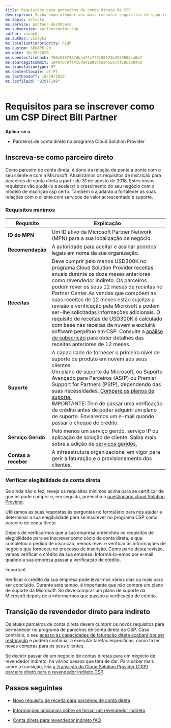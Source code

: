 ```yaml
---
title: Requisitos para parceiros de conta direta da CSP
description: Saiba como atender aos mais recentes requisitos de suporte e serviços para se tornar um parceiro de conta direta no programa Microsoft Cloud Solution Provider (CSP).
ms.topic: article
ms.service: partner-dashboard
ms.subservice: partnercenter-csp
author: vinayks
ms.author: vinayks
ms.localizationpriority: high
ms.custom: SEOAPR.20
ms.date: 10/28/2020
ms.openlocfilehash: 760e0157437dbad74c779100123b4239083ca6b7
ms.sourcegitcommit: 1840767efa4c5de41889bc9245567cf286a084c8
ms.translationtype: MT
ms.contentlocale: pt-PT
ms.lasthandoff: 10/29/2020
ms.locfileid: "92917149"
---
```

# <a name="requirements-to-enroll-as-a-csp-direct-bill-partner"></a>Requisitos para se inscrever como um CSP Direct Bill Partner

**Aplica-se a**

- Parceiros de conta direto no programa Cloud Solution Provider

## <a name="enroll-as-a-direct-partner"></a>Inscreva-se como parceiro direto

Como parceiro de conta direta, é dono da relação de ponta a ponta com o seu cliente e com a Microsoft. Atualizámos os requisitos de inscrição para parceiros de conta direta a partir de 31 de agosto de 2018. Estes novos requisitos vão ajudá-lo a acelerar o crescimento do seu negócio com o modelo de inscrição csp certo. Também o ajudarão a fortalecer as suas relações com o cliente com serviços de valor acrescentado e suporte.

### <a name="minimum-requirements"></a>Requisitos mínimos

|**Requisito**| **Explicação**|
|--------------------------------|--------------------------------------------------------------|
|**ID do MPN**   |Um ID ativo da Microsoft Partner Network (MPN) para a sua localização de negócio.    |
|**Recomendação**   |A autoridade para aceitar e assinar acordos legais em nome da sua organização.|
|**Receitas**|Deve cumprir pelo menos USD300K no programa Cloud Solution Provider receitas anuais durante os doze meses anteriores como revendedor indireto. Os parceiros podem rever os seus 12 meses de receitas no Partner Center.As vendas que compõem as suas receitas de 12 meses estão sujeitas a revisão e verificação pela Microsoft e podem ser-lhe solicitadas informações adicionais. O requisito de receitas de USD300K é calculado com base nas receitas da nuvem e excluirá software perpétuo em CSP. Consulte a [análise de subscrição](https://partner.microsoft.com/dashboard/analytics/licenseanalytics) para obter detalhes das receitas anteriores de 12 meses.|
|**Suporte**   |A capacidade de fornecer o primeiro nível de suporte de produto em nuvem aos seus clientes. <br/>Um plano de suporte da Microsoft, ou Suporte Avançado para Parceiros (ASfP) ou Premier Support for Partners (PSfP), dependendo das suas necessidades. [Compare os planos de suporte.](https://partner.microsoft.com/support/partnersupport)<br/> IMPORTANTE: Tem de passar uma verificação de crédito antes de poder adquirir um plano de suporte. Enviaremos um e-mail quando passar o cheque de crédito. |
|**Serviço Gerido**   |Pelo menos um serviço gerido, serviço IP ou aplicação de solução de cliente. Saiba mais sobre a adição de [serviços geridos.](https://partner.microsoft.com/business-opportunities/managed-services-provider)|
|**Contas a receber** |A infraestrutura organizacional em vigor para gerir a faturação e o provisionamento dos clientes.|

### <a name="verify-direct-bill-eligibility"></a>Verificar elegibilidade da conta direta

Se ainda não o fez, reveja os requisitos mínimos acima para se certificar de que os pode cumprir e, em seguida, preencha o [questionário cloud Solution Provider](https://partner.microsoft.com/cloud-solution-provider/assessment).

Utilizamos as suas respostas às perguntas no formulário para nos ajudar a determinar a sua elegibilidade para se inscrever no programa CSP como parceiro de conta direta.

Depois de verificarmos que a sua empresa preencheu os requisitos de elegibilidade para se inscrever como sócio de conta direta, e que completou o pedido de inscrição, iremos rever e verificar as informações de negócio que forneceu no processo de inscrição. Como parte desta revisão, vamos verificar o crédito da sua empresa. Informá-lo-emos por e-mail quando a sua empresa passar a verificação de crédito.

>[!IMPORTANT]
>Verificar o crédito da sua empresa pode levar-nos vários dias ou mais para ser concluído. Durante este tempo, é importante que não compre um plano de suporte da Microsoft. Só deve comprar um plano de suporte da Microsoft depois de o informarmos que passou a verificação de crédito.

## <a name="transition-from-direct-to-indirect-reseller"></a>Transição de revendedor direto para indireto

Os atuais parceiros de conta direta devem cumprir os novos requisitos para permanecer no programa de parceiros de conta direta da CSP. Caso contrário, o seu [acesso às capacidades de faturação direta acabará por ser restringido](restricted-direct-bill-capabilities.md) e poderá continuar a executar tarefas específicas, como fazer novas compras para os seus clientes.

Se decidir passar de um negócio de contas diretas para um negócio de revendedor indireto, há vários passos que terá de dar. Para saber mais sobre a transição, leia [a Transição do Cloud Solution Provider (CSP) parceiro direto para o revendedor indireto CSP](transition-direct-to-indirect.md).

## <a name="next-steps"></a>Passos seguintes

- [Novo requisito de receita para parceiros de conta direta](https://docs.microsoft.com/partner-center/announcements/2020-october#13)
 

- [Informações adicionais sobre se tornar um revendedor indireto](https://assetsprod.microsoft.com/csp-directbill-to-indirect-transition.pdf)

- [Conta direta para revendedor indireto fAQ](https://assetsprod.microsoft.com/mpn/direct-bill-partner-faq.pdf)
